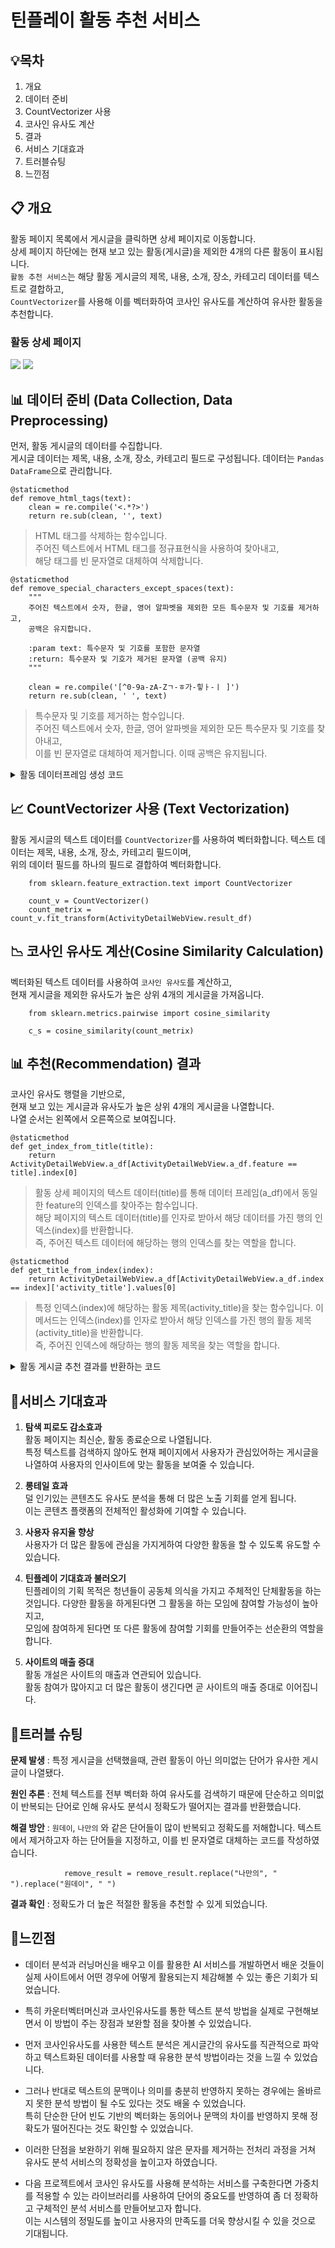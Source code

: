 # **틴플레이 활동 추천 서비스**

## **💡목차**

1. 개요
2. 데이터 준비
3. CountVectorizer 사용
4. 코사인 유사도 계산
5. 결과
6. 서비스 기대효과
7. 트러블슈팅
8. 느낀점

## **📋 개요**

활동 페이지 목록에서 게시글을 클릭하면 상세 페이지로 이동합니다.  
상세 페이지 하단에는 현재 보고 있는 활동(게시글)을 제외한 4개의 다른 활동이 표시됩니다.  
`활동 추천 서비스`는 해당 활동 게시글의 제목, 내용, 소개, 장소, 카테고리 데이터를 텍스트로 결합하고,  
`CountVectorizer`를 사용해 이를 벡터화하여 코사인 유사도를 계산하여 유사한 활동을 추천합니다.

### **활동 상세 페이지**

<img src='./activity_detial_page1.png'>
<img src='./activity_detial_page2.png'>

<!-- <img src='./images/전체 화면.png'> -->

## **📊 데이터 준비 (Data Collection, Data Preprocessing)**

먼저, 활동 게시글의 데이터를 수집합니다.  
게시글 데이터는 제목, 내용, 소개, 장소, 카테고리 필드로 구성됩니다.
데이터는 `Pandas DataFrame`으로 관리합니다.

    @staticmethod
    def remove_html_tags(text):
        clean = re.compile('<.*?>')
        return re.sub(clean, '', text)

> HTML 태그를 삭제하는 함수입니다.  
> 주어진 텍스트에서 HTML 태그를 정규표현식을 사용하여 찾아내고,  
> 해당 태그를 빈 문자열로 대체하여 삭제합니다.

    @staticmethod
    def remove_special_characters_except_spaces(text):
        """
        주어진 텍스트에서 숫자, 한글, 영어 알파벳을 제외한 모든 특수문자 및 기호를 제거하고,
        공백은 유지합니다.

        :param text: 특수문자 및 기호를 포함한 문자열
        :return: 특수문자 및 기호가 제거된 문자열 (공백 유지)
        """

        clean = re.compile('[^0-9a-zA-Zㄱ-ㅎ가-힣ㅏ-ㅣ ]')
        return re.sub(clean, ' ', text)

> 특수문자 및 기호를 제거하는 함수입니다.  
> 주어진 텍스트에서 숫자, 한글, 영어 알파벳을 제외한 모든 특수문자 및 기호를 찾아내고,  
> 이를 빈 문자열로 대체하여 제거합니다. 이때 공백은 유지됩니다.

<details>
  <summary>활동 데이터프레임 생성 코드</summary>

        # 활동 테이블에서 필요한 필드를 가져옵니다.
        activities = Activity.enabled_objects.annotate(
                category_name=F('category__category_name')
        ).values(
                'activity_title',
                'activity_content',
                'activity_intro',
                'activity_address_location',
                'id',
                'category_name'
        )

        # activity_data 리스트에 필요한 필드 값을 추가합니다.
        activity_data = []
        for activity in activities:
                activity_data.append(
                (
                        activity['activity_title'],
                        activity['activity_content'],
                        activity['activity_intro'],
                        activity['activity_address_location'],
                        activity['category_name'],
                        activity['id']
                )
                )

        # a_df 에 데이터 프레임을 생성합니다.
        a_df = pd.DataFrame(activity_data, columns=['activity_title', 'activity_content', 'activity_intro', 'activity_address_location', 'category_name', 'id'])

        a_df.activity_content = a_df.activity_content.apply(remove_html_tags)

        a_df.activity_content = a_df.activity_content.apply(lambda x: x.replace("\"", ""))

        a_df['feature'] = a_df['activity_title'] + ' ' + a_df['activity_content'] + ' ' + a_df['activity_intro'] + ' ' + a_df['activity_address_location'] + ' ' + a_df['category_name']

        a_df.feature = a_df.feature.apply(remove_special_characters_except_spaces)

        result_df = a_df.feature

</details>

## **📈 CountVectorizer 사용 (Text Vectorization)**

활동 게시글의 텍스트 데이터를 `CountVectorizer`를 사용하여 벡터화합니다.
텍스트 데이터는 제목, 내용, 소개, 장소, 카테고리 필드이며,  
위의 데이터 필드를 하나의 필드로 결합하여 벡터화합니다.

        from sklearn.feature_extraction.text import CountVectorizer

        count_v = CountVectorizer()
        count_metrix = count_v.fit_transform(ActivityDetailWebView.result_df)

<!-- <details>
  <summary>CountVectorizer</summary>
        from sklearn.feature_extraction.text import CountVectorizer

        count_v = CountVectorizer()
        count_metrix = count_v.fit_transform(ActivityDetailWebView.result_df)

</details> -->

## **📉 코사인 유사도 계산(Cosine Similarity Calculation)**

벡터화된 텍스트 데이터를 사용하여 `코사인 유사도`를 계산하고,  
현재 게시글을 제외한 유사도가 높은 상위 4개의 게시글을 가져옵니다.

        from sklearn.metrics.pairwise import cosine_similarity

        c_s = cosine_similarity(count_metrix)

<!-- <details>
  <summary>코사인 유사도 계산하기</summary>

        from sklearn.metrics.pairwise import cosine_similarity

        c_s = cosine_similarity(count_metrix)

</details> -->

## **📊 추천(Recommendation) 결과**

코사인 유사도 행렬을 기반으로,  
현재 보고 있는 게시글과 유사도가 높은 상위 4개의 게시글을 나열합니다.  
나열 순서는 왼쪽에서 오른쪽으로 보여집니다.

    @staticmethod
    def get_index_from_title(title):
        return ActivityDetailWebView.a_df[ActivityDetailWebView.a_df.feature == title].index[0]

> 활동 상세 페이지의 텍스트 데이터(title)를 통해 데이터 프레임(a_df)에서 동일한 feature의 인덱스를 찾아주는 함수입니다.  
> 해당 페이지의 텍스트 데이터(title)를 인자로 받아서 해당 데이터를 가진 행의 인덱스(index)를 반환합니다.  
> 즉, 주어진 텍스트 데이터에 해당하는 행의 인덱스를 찾는 역할을 합니다.

    @staticmethod
    def get_title_from_index(index):
        return ActivityDetailWebView.a_df[ActivityDetailWebView.a_df.index == index]['activity_title'].values[0]

> 특정 인덱스(index)에 해당하는 활동 제목(activity_title)을 찾는 함수입니다.
> 이 메서드는 인덱스(index)를 인자로 받아서 해당 인덱스를 가진 행의 활동 제목(activity_title)을 반환합니다.  
> 즉, 주어진 인덱스에 해당하는 행의 활동 제목을 찾는 역할을 합니다.

<details>
  <summary>활동 게시글 추천 결과를 반환하는 코드</summary>
  
        # 특정 활동의 상세 정보를 가져옵니다.
        detail_title = activity.activity_title
        detail_content = activity.activity_content
        detail_intro = activity.activity_intro
        detail_category = category.category_name
        detail_address = activity.activity_address_location

        # HTML 태그를 제거하고 텍스트 데이터를 결합합니다.
        remove_result = (
        self.remove_html_tags(detail_title) + ' ' +
        self.remove_html_tags(detail_content) + ' ' +
        self.remove_html_tags(detail_intro) + ' ' +
        self.remove_html_tags(detail_address) + ' ' +
        self.remove_html_tags(detail_category)
        )

        # 특수 문자를 제거합니다.
        similar_title = self.remove_special_characters_except_spaces(remove_result)

        # 제목을 기반으로 인덱스를 가져옵니다.
        similar_index = self.get_index_from_title(similar_title)

        # 코사인 유사도를 계산하여 유사한 활동을 정렬합니다.
        similar_activity_result = sorted(list(enumerate(cosine_sim[similar_index])), key=lambda x: x[1], reverse=True)

        all_activities = []  # 모든 활동을 저장할 리스트

        # 유사한 상위 4개의 활동을 리스트에 추가합니다.
        for similar_activity in similar_activity_result[1:5]:
        similar_activity_list = self.get_title_from_index(similar_activity[0])
        activity_items = similar_activity_list.splitlines()
        all_activities.extend(activity_items)

        # 추천 활동 목록에 표시할 활동들을 가져옵니다. 이때 현재 보고 있는 활동은 제외합니다.
        recommended_activities = list(
        Activity.enabled_objects.filter(activity_title__in=all_activities).exclude(id=activity_id)[:4]
        )

        # 관련이 높은 순서대로 다시 정렬합니다.
        recommended_activities = sorted(recommended_activities, key=lambda x: all_activities.index(x.activity_title))

</details>

## **📌서비스 기대효과**

1. **탐색 피로도 감소효과**  
   활동 페이지는 최신순, 활동 종료순으로 나열됩니다.  
   특정 텍스트를 검색하지 않아도 현재 페이지에서 사용자가 관심있어하는 게시글을 나열하여 사용자의 인사이트에 맞는 활동을 보여줄 수 있습니다.

2. **롱테일 효과**  
   덜 인기있는 콘텐츠도 유사도 분석을 통해 더 많은 노출 기회를 얻게 됩니다.  
   이는 콘텐츠 플랫폼의 전체적인 활성화에 기여할 수 있습니다.

3. **사용자 유지율 향상**  
   사용자가 더 많은 활동에 관심을 가지게하여 다양한 활동을 할 수 있도록 유도할 수 있습니다.

4. **틴플레이 기대효과 불러오기**  
   틴플레이의 기획 목적은 청년들이 공동체 의식을 가지고 주체적인 단체활동을 하는 것입니다.
   다양한 활동을 하게된다면 그 활동을 하는 모임에 참여할 가능성이 높아지고,  
   모임에 참여하게 된다면 또 다른 활동에 참여할 기회를 만들어주는 선순환의 역할을 합니다.

5. **사이트의 매출 증대**  
   활동 개설은 사이트의 매출과 연관되어 있습니다.  
   활동 참여가 많아지고 더 많은 활동이 생긴다면 곧 사이트의 매출 증대로 이어집니다.

## **📌트러블 슈팅**

**문제 발생** : 특정 게시글을 선택했을때, 관련 활동이 아닌 의미없는 단어가 유사한 게시글이 나열됐다.

**원인 추론** : 전체 텍스트를 전부 벡터화 하여 유사도를 검색하기 때문에 단순하고 의미없이 반복되는 단어로 인해 유사도 분석시 정확도가 떨어지는 결과를 반환했습니다.

**해결 방안** : `원데이`, `나만의` 와 같은 단어들이 많이 반복되고 정확도를 저해합니다.
텍스트에서 제거하고자 하는 단어들을 지정하고, 이를 빈 문자열로 대체하는 코드를 작성하였습니다.

                remove_result = remove_result.replace("나만의", " ").replace("원데이", " ")

**결과 확인** : 정확도가 더 높은 적절한 활동을 추천할 수 있게 되었습니다.

## **📌느낀점**

-   데이터 분석과 러닝머신을 배우고 이를 활용한 AI 서비스를 개발하면서 배운 것들이 실제 사이트에서 어떤 경우에 어떻게 활용되는지 체감해볼 수 있는 좋은 기회가 되었습니다.

-   특히 카운터벡터머신과 코사인유사도를 통한 텍스트 분석 방법을 실제로 구현해보면서 이 방법이 주는 장점과 보완할 점을 찾아볼 수 있었습니다.
-   먼저 코사인유사도를 사용한 텍스트 분석은 게시글간의 유사도를 직관적으로 파악하고 텍스트화된 데이터를 사용할 때 유용한 분석 방법이라는 것을 느낄 수 있었습니다.
-   그러나 반대로 텍스트의 문맥이나 의미를 충분히 반영하지 못하는 경우에는 올바르지 못한 분석 방법이 될 수도 있다는 것도 배울 수 있었습니다.  
    특히 단순한 단어 빈도 기반의 벡터화는 동의어나 문맥의 차이를 반영하지 못해 정확도가 떨어진다는 것도 확인할 수 있었습니다.
-   이러한 단점을 보완하기 위해 필요하지 않은 문자를 제거하는 전처리 과정을 거쳐 유사도 분석 서비스의 정확성을 높이고자 하였습니다.
-   다음 프로젝트에서 코사인 유사도를 사용해 분석하는 서비스를 구축한다면 가중치를 적용할 수 있는 라이브러리를 사용하여 단어의 중요도를 반영하여 좀 더 정확하고 구체적인 분석 서비스를 만들어보고자 합니다.  
    이는 시스템의 정밀도를 높이고 사용자의 만족도를 더욱 향상시킬 수 있을 것으로 기대됩니다.
